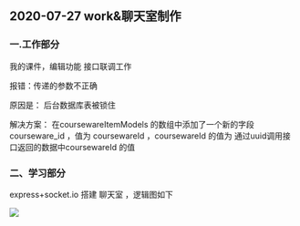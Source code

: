 ## 2020-07-27  work&聊天室制作

### 一.工作部分

我的课件，编辑功能 接口联调工作 

报错：传递的参数不正确

原因是： 后台数据库表被锁住 

解决方案： 在coursewareItemModels 的数组中添加了一个新的字段 courseware_id ，值为 coursewareId ，coursewareId 的值为 通过uuid调用接口返回的数据中coursewareId 的值

### 二、学习部分

express+socket.io 搭建 聊天室 ，逻辑图如下

![](http://qn.huat.xyz/content/聊天室.png)